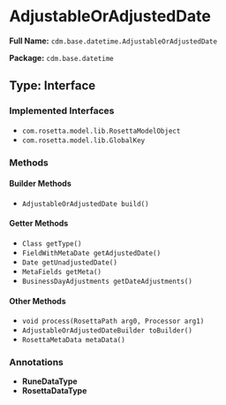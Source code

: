 # AdjustableOrAdjustedDate

**Full Name:** `cdm.base.datetime.AdjustableOrAdjustedDate`

**Package:** `cdm.base.datetime`

## Type: Interface

### Implemented Interfaces

- `com.rosetta.model.lib.RosettaModelObject`
- `com.rosetta.model.lib.GlobalKey`

### Methods

#### Builder Methods

- `AdjustableOrAdjustedDate build()`

#### Getter Methods

- `Class getType()`
- `FieldWithMetaDate getAdjustedDate()`
- `Date getUnadjustedDate()`
- `MetaFields getMeta()`
- `BusinessDayAdjustments getDateAdjustments()`

#### Other Methods

- `void process(RosettaPath arg0, Processor arg1)`
- `AdjustableOrAdjustedDateBuilder toBuilder()`
- `RosettaMetaData metaData()`

### Annotations

- **RuneDataType**
- **RosettaDataType**

